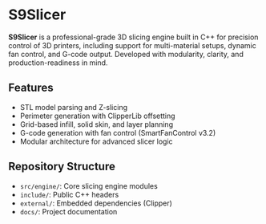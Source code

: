 # S9Slicer

**S9Slicer** is a professional-grade 3D slicing engine built in C++ for precision control of 3D printers, including support for multi-material setups, dynamic fan control, and G-code output. Developed with modularity, clarity, and production-readiness in mind.

## Features
- STL model parsing and Z-slicing
- Perimeter generation with ClipperLib offsetting
- Grid-based infill, solid skin, and layer planning
- G-code generation with fan control (SmartFanControl v3.2)
- Modular architecture for advanced slicer logic

## Repository Structure
- `src/engine/`: Core slicing engine modules
- `include/`: Public C++ headers
- `external/`: Embedded dependencies (Clipper)
- `docs/`: Project documentation
